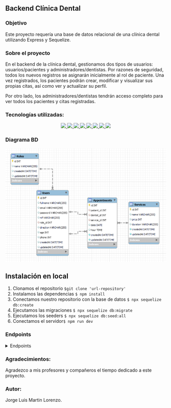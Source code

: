 ## Backend Clínica Dental

### Objetivo
Este proyecto requería una base de datos relacional de una clínica dental utilizando Express y Sequelize.

### Sobre el proyecto
En el backend de la clínica dental, gestionamos dos tipos de usuarios: usuarios/pacientes y administradores/dentistas. Por razones de seguridad, todos los nuevos registros se asignarán inicialmente al rol de paciente. Una vez registrados, los pacientes podrán crear, modificar y visualizar sus propias citas, así como ver y actualizar su perfil.

Por otro lado, los administradores/dentistas tendrán acceso completo para ver todos los pacientes y citas registradas.

### Tecnologías utilizadas:
<div align="center">
        <a href="https://www.sequelize.org/">
        <img src= "https://img.shields.io/badge/sequelize-3C76C3?style=for-the-badge&logo=sequelize&logoColor=white"/>
    </a>
        <a href="https://www.mysql.com/">
        <img src= "https://img.shields.io/badge/mysql-3E6E93?style=for-the-badge&logo=mysql&logoColor=white"/>
    </a>
        <a href="https://expressjs.com/">
        <img src= "https://img.shields.io/badge/express.js-%23404d59.svg?style=for-the-badge&logo=express&logoColor=%2361DAFB"/>
    </a>
    <a href="https://nextjs.org/">
        <img src= "https://img.shields.io/badge/node.js-026E00?style=for-the-badge&logo=node.js&logoColor=white"/>
    </a>
    <a href="https://developer.mozilla.org/es/docs/Web/JavaScript">
        <img src= "https://img.shields.io/badge/javascipt-EFD81D?style=for-the-badge&logo=javascript&logoColor=black"/>
    </a>
    <a href="https://jwt.io/">
        <img src= "https://img.shields.io/badge/JWT-black?style=for-the-badge&logo=JSON%20web%20tokens"/>
    </a>
    <a href="https://www.postman.com/">
        <img src= "https://img.shields.io/badge/Postman-FF6C37?style=for-the-badge&logo=postman&logoColor=white"/>
    </a>
    <a href="https://www.docker.com/">
        <img src= "https://img.shields.io/badge/docker-2496ED?style=for-the-badge&logo=docker&logoColor=white"/>
    </a>
 </div>


### Diagrama BD
!['readme'](./public/images/readme.png)

## Instalación en local
1. Clonamos el repositorio `$git clone 'url-repository'`
2. Instalamos las dependencias ` $ npm install `
3. Conectamos nuestro repositorio con la base de datos ` $ npx sequelize db:create `
4. Ejecutamos las migraciones ` $ npx sequelize db:migrate `
5. Ejecutamos los seeders ` $ npx sequelize db:seed:all ` 
6. Conectamos el servidor` $ npm run dev ` 

### Endpoints
<details>
<summary>Endpoints</summary>

- AUTH
    - REGISTER

            POST http://localhost:4000/auth/register
        body:
        ``` js
            {
                "name": "Usuario",
                "lastname": "Apellido",
                "email": "usuario@apellido.com",
                "dni": "12341567L",
                "address": "Calle inventada 1",
                "phone": "600000000",
                "password": "12345678",
            }
        ```

    - LOGIN

            POST http://localhost:4000/auth/login
        body:
        ``` js
            {
                "email":"roma@roma.com",
                "password": "123456"
            }
        ```

- APPOINTMENT
    - CREATE AN APPOINTMENT 

            POST http://localhost:4000/appointment/createAppointment
        body:
        ``` js
            {
                "patient_id": "3",
                "dentist_id": "1",
                "service_id": "3",
                "date": "2023-03-02",
                "hour": "14:35:00"
            }
        ```

    - GET ALL APPOINTMENTS & SEARCH (ADMIN)

            GET http://localhost:4000/appointment/searchAppointments
        response:
        ```js
        {
            "message": "Appointments retrieved",
            "pagination": {
                "totalItems": 18,
                "currentPage": 2,
                "totalPages": 3,
                "perPage": 6
            },
            "data": [
                {
                    "id": 14,
                    "patient_id": 5,
                    "dentist_id": 2,
                    "service_id": 2,
                    "date": "2024-04-16",
                    "hour": "09:30:00"
                },
                ...
                {
                    "id": 21,
                    "patient_id": 7,
                    "dentist_id": 2,
                    "service_id": 4,
                    "date": "2024-06-25",
                    "hour": "10:30:00"
                }
            ],
            "success": true
        }
        ```

    - GET APPOINTMENT BY ID

            GET http://localhost:4000/appointment/getAppointmentById/7
        response:
        ```js
        {
            "message": "Appointment retrieved successfully",
            "data": {
                "id": 7,
                "patient_id": 2,
                "dentist_id": 2,
                "service_id": 1,
                "date": "2024-04-16",
                "hour": "14:30:00",
                "createdAt": "2024-04-02T16:13:47.000Z",
                "updatedAt": "2024-06-20T21:25:01.000Z",
                "patient": {
                    "name": "Rominda",
                    "lastname": "Rominda"
                },
                "dentist": {
                    "name": "Rominda",
                    "lastname": "Rominda"
                },
                "service": {
                    "name": "Consulta",
                    "price": null
                }
            },
            "success": true
        }
        ```

    - UPDATE APPOINTMENT

            PUT http://localhost:4000/appointment/update/1
        body:
        ``` js
            {
                "patient_id": "4",
                "dentist_id": "3",
                "service_id": "5",
                "date": "2023-03-02",
                "hour": "14:35:00"
            }
        ```

    - GET ALL MY APPOINTMENTS & SEARCH (PATIENT)

            PUT http://localhost:4000/appointment/searchAppointments
        response:
        ```js
        {
            "message": "Appointments retrieved",
            "pagination": {
                "totalItems": 3,
                "currentPage": 1,
                "totalPages": 1,
                "perPage": 6
            },
            "data": [
                {
                    "id": 25,
                    "patient_id": 21,
                    "dentist_id": 3,
                    "service_id": 3,
                    "date": "2024-06-23",
                    "hour": "14:30:00"
                },
                ...
                {
                    "id": 27,
                    "patient_id": 21,
                    "dentist_id": 2,
                    "service_id": 5,
                    "date": "2024-06-24",
                    "hour": "14:30:00"
                }
            ],
            "success": true
        }
        ```

    - GET HOURS

            GET http://localhost:4000/appointment/getHours
        response:
        ```js
        {
            "success": true,
            "message": "Hours retrieved",
            "data": [
                {
                    "id": 1,
                    "hour": "09:00:00"
                },
                ...
                {
                    "id": 6,
                    "hour": "16:00:00"
                }
            ]
        }
        ```


- USERS
    - GET ALL USERS (ADMIN)

            GET http://localhost:4000/user/getAllUsers
        response:
        ```js
        {
            "message": "Users retrieved",
            "pagination": {
                "totalItems": 13,
                "currentPage": 1,
                "totalPages": 3,
                "perPage": 6
            },
            "data": [
                {
                    "id": 1,
                    "name": "Rominda",
                    "lastname": "Rominda",
                    "email": "admin@dentist.com",
                    "dni": "21645613Z",
                    "role_id": 2
                },
                ...
                {
                    "id": 7,
                    "name": "Francisco",
                    "lastname": "Xisco",
                    "email": "hola@hola.com",
                    "dni": "1234567X",
                    "role_id": 3
                }
            ],
            "success": true
        }
        ```

    - GET USER DETAIL (ADMIN)

            GET http://localhost:4000/user/getUserDetails/3
        response:
        ```js
        {
            "message": "User details retrieved successfully for admin",
            "data": {
                "id": 3,
                "name": "Lorena",
                "lastname": "García",
                "email": "lore@lore.com",
                "dni": "24645143Y",
                "address": "Calle server 26",
                "phone": 666573883,
                "role_id": 2,
                "createdAt": "2024-02-25T19:47:22.000Z",
                "updatedAt": "2024-06-13T18:44:21.000Z"
            },
            "success": true
        }
        ```

    - GET MY PROFILE

            GET http://localhost:4000/user/getUser
        response:
        ```js
        {
            "message": "User retrieved successfully",
            "data": {
                "id": 21,
                "name": "Usuario",
                "lastname": "Usuario",
                "email": "user@user.com",
                "dni": "12354567L",
                "address": "Calle inventada",
                "phone": 600000000,
                "password":"$2b$08$c25oyvZZohhw3OuwsmkT4cEruKIBqbjAmd9XzzLhfWS"
            },
            "success": true
        }
        ```

    - UPDATE MY PROFILE

            PUT localhost:4000/user/update
        body:
        ```js
            {
                "name": "NuevoNombre",
                "lastname": "NuevoApellido",
                "email": "nuevo@correo.com",
                "dni": "12345678X",
                "address": "Nueva dirección 123",
                "phone": "600123456",
                "password": "nuevaContraseña"
            }
        ```

    - GET ALL DENTIST

            GET http://localhost:4000/user/getAllDentists
        response:
        ```js
        {
            "success": true,
            "message": "Dentists retrieved",
            "data": [
                {
                    "id": 2,
                    "name": "Maria",
                    "lastname": "Rominda"
                },
                {
                    "id": 3,
                    "name": "Lorena",
                    "lastname": "García"
                }
            ]
        }
        ```

- SERVICE
    - GET ALL SERVICES 

            GET http://localhost:4000/service/getAll
        response:
        ```js
        {
            "message": "All services retrieved",
            "data": [
                {
                    "id": 1,
                    "name": "Consulta",
                    "price": null
                },
                {
                    "id": 2,
                    "name": "Limpieza dental",
                    "price": 40
                },
                ...
                {
                    "id": 7,
                    "name": "Tratamiento de conducto",
                    "price": 50
                }
            ],
            "success": true
        }
        ```
</details>

### Agradecimientos:

Agradezco a mis profesores y compañeros el tiempo dedicado a este proyecto.

### Autor:

Jorge Luis Martin Lorenzo.
